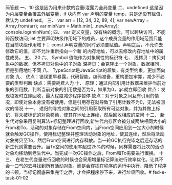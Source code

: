 简答题
一、10
这是因为用来计数的变量i泄露为全局变量
二、undefined 
这是因为内层变量会覆盖外层变量，if 块内有 var 声明的变量 temp，只是还没有赋值，默认为 undefined。
三、
var arr = [12, 34, 32, 89, 4];
var newArray = Array.from(arr);
var minNum = Math.min(...newArray);
console.log(minNum);
四、
var 定义变量，没有块的概念，可以跨块访问，不能跨函数访问;
let 主要声明块级作用域下的成员，这个成员变量的作用域范围只能在当前块级作用域下；
const 声明变量的同时必须要赋值。声明之后，不允许去修改它的值，即不允许重新指向一个新
的内存地址，可以去修改内存地址中的属性成员。
五、
20
六、
Symbol 值能作为对象属性的标识符
七、
浅拷贝：拷贝对象中的数据，但不拷贝对象中的子对象
深拷贝：会克隆出一个对象，数据相同，但是引用地址不同
八、
TypeScript是JavaScript的超集，有类型约束，更加面向对象
九、
优点：错误更早暴露，代码智能，编码准备，重构更加牢靠，减少不必要的类型判断
缺点：需要耗费人力
十、
原理：通过内部引用计数器来维护当前对象的引用数，判断当前对象的引用数是否为0，如果为0，gc就立即回收
优点：发现垃圾时立即回收，最大程度减少程序暂停
缺点：对于对象之间互有引用的情况，即使对象本身没有被使用，但是引用存在就导致了引用计数不为0，无法被回收的情况
十一、
递归的寻找对象之间的引用获取所有可达对象，并为其做上标记，将未被标记的对象移动，使其在地址上连续，然后回收相应的空间
十二、
新生代对象采用复制算法+标记整理进行回收,新生代内存区会被分成两块相同大小的From和To，活动的对象存储在From空间内，当From空间应用到一定大小的时候就会触发GC操作，使用标记整理并整理活动对象的地址，使其连续，然后将活动对象拷贝至To，然后From空间进行内存释放。当一轮GC执行完毕之后还存活的新生代则需要晋升。当To空间的使用率超过25%的时候，同样需要将此次的活动对象均移动到老生代中。当完成一次GC操作之后，From和To需要进行置换。
十三、
在老生代变量进行回收的时候也会采用增量标记算法进行效率优化。让其不会一口气的去寻找到所有活动对象。而是会穿插在程序的运行中执行，降低了程序的卡顿，当标记彻底采集完毕之后，才会把程序停下来，进行垃圾回收。# fed-e-task-01-02
